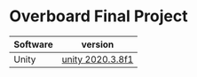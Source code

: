 # Overboard Final Project


|Software  |version  |
|---------|---------|
|Unity    |[unity 2020.3.8f1]("https:\\wwww.google.com")         |




